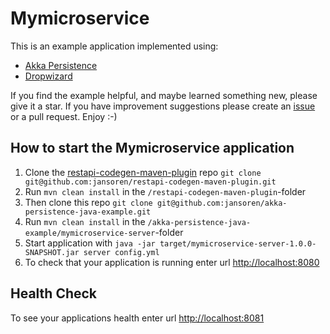 # Mymicroservice

This is an example application implemented using:
- [Akka Persistence](http://doc.akka.io/docs/akka/snapshot/scala/persistence.html)
- [Dropwizard](http://www.dropwizard.io/)

If you find the example helpful, and maybe learned something new, please give it a star. 
If you have improvement suggestions please create an [issue](https://github.com/jansoren/akka-persistence-java-example/issues) or 
a pull request. Enjoy :-)

## How to start the Mymicroservice application

1. Clone the [restapi-codegen-maven-plugin](https://github.com/jansoren/restapi-codegen-maven-plugin) repo `git clone git@github.com:jansoren/restapi-codegen-maven-plugin.git`
1. Run `mvn clean install` in the `/restapi-codegen-maven-plugin`-folder
1. Then clone this repo `git clone git@github.com:jansoren/akka-persistence-java-example.git`
1. Run `mvn clean install` in the `/akka-persistence-java-example/mymicroservice-server`-folder
1. Start application with `java -jar target/mymicroservice-server-1.0.0-SNAPSHOT.jar server config.yml`
1. To check that your application is running enter url [http://localhost:8080](http://localhost:8080)

## Health Check

To see your applications health enter url [http://localhost:8081](http://localhost:8081)

